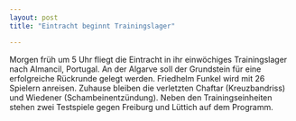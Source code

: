 ```yaml
---
layout: post
title: "Eintracht beginnt Trainingslager"

---
```


Morgen früh um 5 Uhr fliegt die Eintracht in ihr einwöchiges Trainingslager nach Almancil, Portugal. An der Algarve soll der Grundstein für eine erfolgreiche Rückrunde gelegt werden. Friedhelm Funkel wird mit 26 Spielern anreisen. Zuhause bleiben die verletzten Chaftar (Kreuzbandriss) und Wiedener (Schambeinentzündung). Neben den Trainingseinheiten stehen zwei Testspiele gegen Freiburg und Lüttich auf dem Programm.


